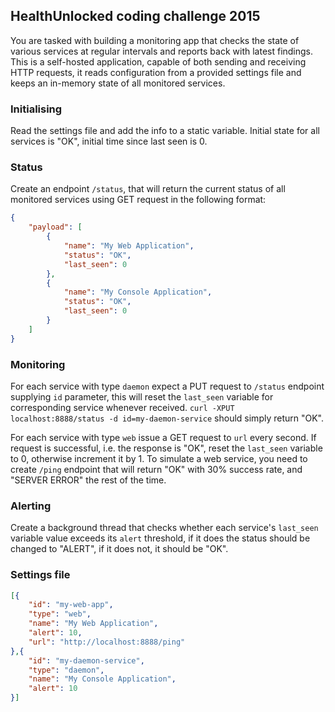 HealthUnlocked coding challenge 2015
------------------------------------

You are tasked with building a monitoring app that checks the state of various services at regular intervals and reports back with latest findings. This is a self-hosted application, capable of both sending and receiving HTTP requests, it reads configuration from a provided settings file and keeps an in-memory state of all monitored services.

### Initialising

Read the settings file and add the info to a static variable. Initial state for all services is "OK", initial time since last seen is 0.

### Status

Create an endpoint `/status`, that will return the current status of all monitored services using GET request in the following format:

```json
{
    "payload": [
        {
            "name": "My Web Application",
            "status": "OK",
            "last_seen": 0
        },
        {
            "name": "My Console Application",
            "status": "OK",
            "last_seen": 0
        }
    ]
}
```

### Monitoring

For each service with type `daemon` expect a PUT request to `/status` endpoint supplying `id` parameter, this will reset the `last_seen` variable for corresponding service whenever received. `curl -XPUT localhost:8888/status -d id=my-daemon-service` should simply return "OK".

For each service with type `web` issue a GET request to `url` every second. If request is successful, i.e. the response is "OK", reset the `last_seen` variable to 0, otherwise increment it by 1.
To simulate a web service, you need to create `/ping` endpoint that will return "OK" with 30% success rate, and "SERVER ERROR" the rest of the time.

### Alerting

Create a background thread that checks whether each service's `last_seen` variable value exceeds its `alert` threshold, if it does the status should be changed to "ALERT", if it does not, it should be "OK".

### Settings file

```json
[{
	"id": "my-web-app",
	"type": "web",
	"name": "My Web Application",
	"alert": 10,
	"url": "http://localhost:8888/ping"
},{
	"id": "my-daemon-service",
	"type": "daemon",
	"name": "My Console Application",
	"alert": 10
}]
```
